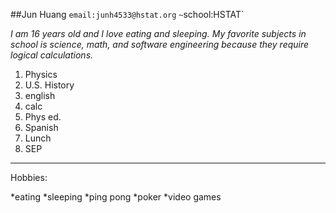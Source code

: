 ##Jun Huang
`email:junh4533@hstat.org`
`~`school:HSTAT`

_I am 16 years old and I love eating and sleeping. My favorite subjects in school is science, math, and software engineering because they require logical calculations._

1. Physics
2. U.S. History
3. english
4. calc
5. Phys ed.
6. Spanish
7. Lunch
8. SEP

---
Hobbies:

*eating
*sleeping
*ping pong
*poker
*video games




